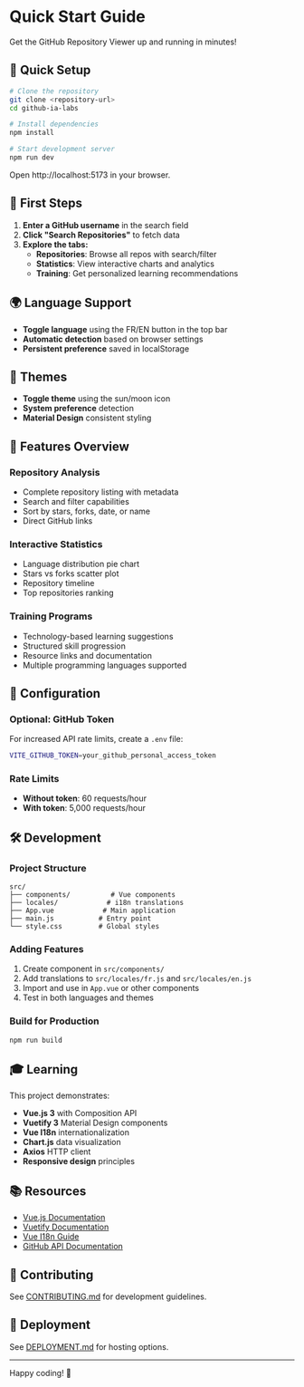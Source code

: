 # Quick Start Guide

Get the GitHub Repository Viewer up and running in minutes!

## 🚀 Quick Setup

```bash
# Clone the repository
git clone <repository-url>
cd github-ia-labs

# Install dependencies
npm install

# Start development server
npm run dev
```

Open http://localhost:5173 in your browser.

## 🎯 First Steps

1. **Enter a GitHub username** in the search field
2. **Click "Search Repositories"** to fetch data
3. **Explore the tabs:**
   - **Repositories**: Browse all repos with search/filter
   - **Statistics**: View interactive charts and analytics
   - **Training**: Get personalized learning recommendations

## 🌍 Language Support

- **Toggle language** using the FR/EN button in the top bar
- **Automatic detection** based on browser settings
- **Persistent preference** saved in localStorage

## 🎨 Themes

- **Toggle theme** using the sun/moon icon
- **System preference** detection
- **Material Design** consistent styling

## 📱 Features Overview

### Repository Analysis
- Complete repository listing with metadata
- Search and filter capabilities
- Sort by stars, forks, date, or name
- Direct GitHub links

### Interactive Statistics
- Language distribution pie chart
- Stars vs forks scatter plot
- Repository timeline
- Top repositories ranking

### Training Programs
- Technology-based learning suggestions
- Structured skill progression
- Resource links and documentation
- Multiple programming languages supported

## 🔧 Configuration

### Optional: GitHub Token
For increased API rate limits, create a `.env` file:

```bash
VITE_GITHUB_TOKEN=your_github_personal_access_token
```

### Rate Limits
- **Without token**: 60 requests/hour
- **With token**: 5,000 requests/hour

## 🛠️ Development

### Project Structure
```
src/
├── components/          # Vue components
├── locales/            # i18n translations
├── App.vue            # Main application
├── main.js           # Entry point
└── style.css         # Global styles
```

### Adding Features
1. Create component in `src/components/`
2. Add translations to `src/locales/fr.js` and `src/locales/en.js`
3. Import and use in `App.vue` or other components
4. Test in both languages and themes

### Build for Production
```bash
npm run build
```

## 🎓 Learning

This project demonstrates:
- **Vue.js 3** with Composition API
- **Vuetify 3** Material Design components
- **Vue I18n** internationalization
- **Chart.js** data visualization
- **Axios** HTTP client
- **Responsive design** principles

## 📚 Resources

- [Vue.js Documentation](https://vuejs.org/)
- [Vuetify Documentation](https://vuetifyjs.com/)
- [Vue I18n Guide](https://vue-i18n.intlify.dev/)
- [GitHub API Documentation](https://docs.github.com/en/rest)

## 🤝 Contributing

See [CONTRIBUTING.md](CONTRIBUTING.md) for development guidelines.

## 🚀 Deployment

See [DEPLOYMENT.md](DEPLOYMENT.md) for hosting options.

---

Happy coding! 🎉
